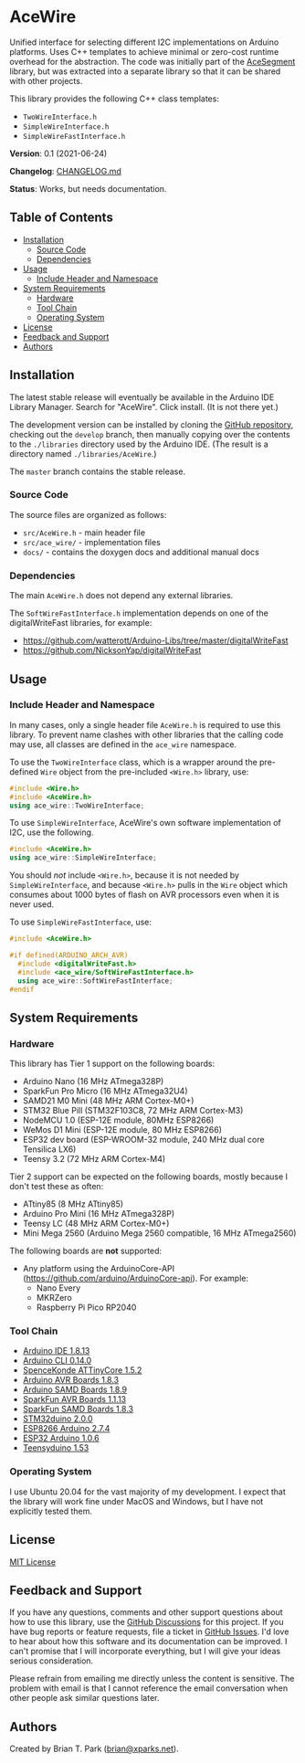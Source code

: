 # AceWire

Unified interface for selecting different I2C implementations on Arduino
platforms. Uses C++ templates to achieve minimal or zero-cost runtime overhead
for the abstraction. The code was initially part of the
[AceSegment](https://github.com/bxparks/AceSegment) library, but was extracted
into a separate library so that it can be shared with other projects.

This library provides the following C++ class templates:

* `TwoWireInterface.h`
* `SimpleWireInterface.h`
* `SimpleWireFastInterface.h`

**Version**: 0.1 (2021-06-24)

**Changelog**: [CHANGELOG.md](CHANGELOG.md)

**Status**: Works, but needs documentation.

## Table of Contents

* [Installation](#Installation)
    * [Source Code](#SourceCode)
    * [Dependencies](#Dependencies)
* [Usage](#Usage)
    * [Include Header and Namespace](#HeaderAndNamespace)
* [System Requirements](#SystemRequirements)
    * [Hardware](#Hardware)
    * [Tool Chain](#ToolChain)
    * [Operating System](#OperatingSystem)
* [License](#License)
* [Feedback and Support](#FeedbackAndSupport)
* [Authors](#Authors)

<a name="Installation"></a>
## Installation

The latest stable release will eventually be available in the Arduino IDE
Library Manager. Search for "AceWire". Click install. (It is not there
yet.)

The development version can be installed by cloning the
[GitHub repository](https://github.com/bxparks/AceWire), checking out the
`develop` branch, then manually copying over the contents to the `./libraries`
directory used by the Arduino IDE. (The result is a directory named
`./libraries/AceWire`.)

The `master` branch contains the stable release.

<a name="SourceCode"></a>
### Source Code

The source files are organized as follows:
* `src/AceWire.h` - main header file
* `src/ace_wire/` - implementation files
* `docs/` - contains the doxygen docs and additional manual docs

<a name="Dependencies"></a>
### Dependencies

The main `AceWire.h` does not depend any external libraries.

The `SoftWireFastInterface.h` implementation depends on one of the
digitalWriteFast libraries, for example:

* https://github.com/watterott/Arduino-Libs/tree/master/digitalWriteFast
* https://github.com/NicksonYap/digitalWriteFast

<a name="Usage"></a>
## Usage

<a name="HeaderAndNamespace"></a>
### Include Header and Namespace

In many cases, only a single header file `AceWire.h` is required to use this
library. To prevent name clashes with other libraries that the calling code may
use, all classes are defined in the `ace_wire` namespace.

To use the `TwoWireInterface` class, which is a wrapper around the pre-defined
`Wire` object from the pre-included `<Wire.h>` library, use:

```C++
#include <Wire.h>
#include <AceWire.h>
using ace_wire::TwoWireInterface;
```

To use `SimpleWireInterface`, AceWire's own software implementation of I2C, use
the following.

```C++
#include <AceWire.h>
using ace_wire::SimpleWireInterface;
```

You should *not* include `<Wire.h>`, because it is not needed by
`SimpleWireInterface`, and because `<Wire.h>` pulls in the `Wire` object which
consumes about 1000 bytes of flash on AVR processors even when it is never
used.

To use `SimpleWireFastInterface`, use:

```C++
#include <AceWire.h>

#if defined(ARDUINO_ARCH_AVR)
  #include <digitalWriteFast.h>
  #include <ace_wire/SoftWireFastInterface.h>
  using ace_wire::SoftWireFastInterface;
#endif
```

<a name="SystemRequirements"></a>
## System Requirements

<a name="Hardware"></a>
### Hardware

This library has Tier 1 support on the following boards:

* Arduino Nano (16 MHz ATmega328P)
* SparkFun Pro Micro (16 MHz ATmega32U4)
* SAMD21 M0 Mini (48 MHz ARM Cortex-M0+)
* STM32 Blue Pill (STM32F103C8, 72 MHz ARM Cortex-M3)
* NodeMCU 1.0 (ESP-12E module, 80MHz ESP8266)
* WeMos D1 Mini (ESP-12E module, 80 MHz ESP8266)
* ESP32 dev board (ESP-WROOM-32 module, 240 MHz dual core Tensilica LX6)
* Teensy 3.2 (72 MHz ARM Cortex-M4)

Tier 2 support can be expected on the following boards, mostly because I don't
test these as often:

* ATtiny85 (8 MHz ATtiny85)
* Arduino Pro Mini (16 MHz ATmega328P)
* Teensy LC (48 MHz ARM Cortex-M0+)
* Mini Mega 2560 (Arduino Mega 2560 compatible, 16 MHz ATmega2560)

The following boards are **not** supported:

* Any platform using the ArduinoCore-API
  (https://github.com/arduino/ArduinoCore-api). For example:
    * Nano Every
    * MKRZero
    * Raspberry Pi Pico RP2040

<a name="ToolChain"></a>
### Tool Chain

* [Arduino IDE 1.8.13](https://www.arduino.cc/en/Main/Software)
* [Arduino CLI 0.14.0](https://arduino.github.io/arduino-cli)
* [SpenceKonde ATTinyCore 1.5.2](https://github.com/SpenceKonde/ATTinyCore)
* [Arduino AVR Boards 1.8.3](https://github.com/arduino/ArduinoCore-avr)
* [Arduino SAMD Boards 1.8.9](https://github.com/arduino/ArduinoCore-samd)
* [SparkFun AVR Boards 1.1.13](https://github.com/sparkfun/Arduino_Boards)
* [SparkFun SAMD Boards 1.8.3](https://github.com/sparkfun/Arduino_Boards)
* [STM32duino 2.0.0](https://github.com/stm32duino/Arduino_Core_STM32)
* [ESP8266 Arduino 2.7.4](https://github.com/esp8266/Arduino)
* [ESP32 Arduino 1.0.6](https://github.com/espressif/arduino-esp32)
* [Teensyduino 1.53](https://www.pjrc.com/teensy/td_download.html)

<a name="OperatingSystem"></a>
### Operating System

I use Ubuntu 20.04 for the vast majority of my development. I expect that the
library will work fine under MacOS and Windows, but I have not explicitly tested
them.

<a name="License"></a>
## License

[MIT License](https://opensource.org/licenses/MIT)

<a name="FeedbackAndSupport"></a>
## Feedback and Support

If you have any questions, comments and other support questions about how to
use this library, use the
[GitHub Discussions](https://github.com/bxparks/AceWire/discussions)
for this project. If you have bug reports or feature requests, file a ticket in
[GitHub Issues](https://github.com/bxparks/AceWire/issues). I'd love to hear
about how this software and its documentation can be improved. I can't promise
that I will incorporate everything, but I will give your ideas serious
consideration.

Please refrain from emailing me directly unless the content is sensitive. The
problem with email is that I cannot reference the email conversation when other
people ask similar questions later.

<a name="Authors"></a>
## Authors

Created by Brian T. Park (brian@xparks.net).
